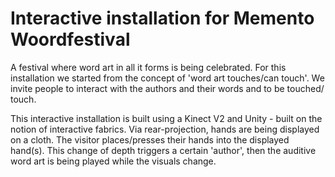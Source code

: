 # Interactive installation for Memento Woordfestival

A festival where word art in all it forms is being celebrated. For this installation we started from the concept of 'word art touches/can touch'. 
We invite people to interact with the authors and their words and to be touched/ touch. 

This interactive installation is built using a Kinect V2 and Unity - built on the notion of interactive fabrics. 
Via rear-projection, hands are being displayed on a cloth. The visitor places/presses their hands into the displayed hand(s). 
This change of depth triggers a certain 'author', then the auditive word art is being played while the visuals change. 
